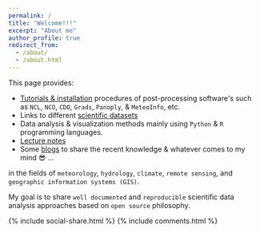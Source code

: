 ```yaml
---
permalink: /
title: "Welcome!!!"
excerpt: "About me"
author_profile: true
redirect_from: 
  - /about/
  - /about.html
---
```

This page provides: 

   - [Tutorials & installation](https://yonsci.github.io/yon_academic//portfolio/) procedures of post-processing software's such as `NCL`, `NCO`, `CDO`, `Grads`, `Panoply`, & `MeteoInfo`, etc. 
   - Links to different [scientific datasets](https://yonsci.github.io/yon_academic//datasets/)
   - Data analysis & visualization methods mainly using `Python` & `R` programming languages.
   - [Lecture notes](https://yonsci.github.io/yon_academic//teaching/) 
   - Some [blogs](https://yonsci.github.io/yon_academic//year-archive/) to share the recent knowledge & whatever comes to my mind 😎 ...
       
  in the fields of `meteorology`, `hydrology`, `climate`, `remote sensing`, and `geographic information systems (GIS)`. 
  
  My goal is to share `well documented` and `reproducible` scientific data analysis approaches based on `open source` philosophy. 
  
{% include social-share.html %}
{% include comments.html %}
